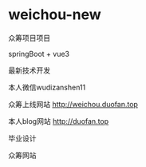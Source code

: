 # weichou-new

众筹项目项目

springBoot + vue3 

最新技术开发

本人微信wudizanshen11

众筹上线网站
http://weichou.duofan.top

本人blog网站 
http://duofan.top

毕业设计

众筹网站
